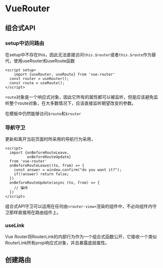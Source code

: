 # VueRouter

## 组合式API

### setup中访问路由

在setup中不存在this，因此无法直接访问`this.$router`或者`this.$route`作为替代，使用useRouter和useRoute函数

```vue
<script setup>
	import {useRouter, useRoute} from 'vue-router'
  const router = useRouter();
  const route = useRoute();
</script>
```

`route`对象是一个响应式对象，因此它所有的属性都可以被监听，但是应该避免监听整个route对象，在大多数情况下，应该直接监听期望改变的参数。

在模板中仍然能够访问`$route`和`$router`

### 导航守卫

更新和离开当前页面时所采用的导航行为采用，

```vue
<script>
  import {onBeforeRouteLeave, 
          onBeforeRouteUpdate} 
  from 'vue-router'
  onBeforeRouteLeave((to, from) => {
    const answer = window.confirm("do you want it?");
    if(!answer) return false;
  })
  onBeforeRouteUpdate(async (to, from) => {
    // 操作
  })
</script>
```

组合式API守卫可以运用在任何由`<router-view>`渲染的组件中，不必向组件内守卫那样直接用在路由组件上。

### useLink

Vue Router将RouterLink的内部行为作为一个组合式函数公开，它接收一个类似RouterLink所有prop响应式对象，并且暴露底层属性。

## 创建路由

